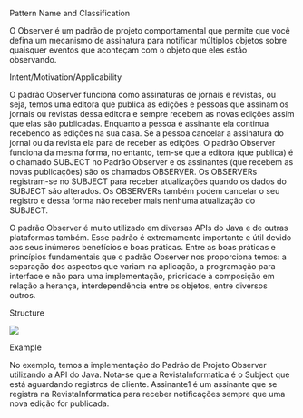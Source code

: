 Pattern Name and Classification

O Observer é um padrão de projeto comportamental que permite que você defina um mecanismo de assinatura para notificar múltiplos objetos sobre quaisquer eventos que aconteçam com o objeto que eles estão observando.

Intent/Motivation/Applicability 

O padrão Observer funciona como assinaturas de jornais e revistas, ou seja, temos uma editora que publica as edições e pessoas que assinam os jornais ou revistas dessa editora e sempre recebem as novas edições assim que elas são publicadas. Enquanto a pessoa é assinante ela continua recebendo as edições na sua casa. Se a pessoa cancelar a assinatura do jornal ou da revista ela para de receber as edições.
O padrão Observer funciona da mesma forma, no entanto, tem-se que a editora (que publica) é o chamado SUBJECT no Padrão Observer e os assinantes (que recebem as novas publicações) são os chamados OBSERVER.
Os OBSERVERs registram-se no SUBJECT para receber atualizações quando os dados do SUBJECT são alterados. Os OBSERVERs também podem cancelar o seu registro e dessa forma não receber mais nenhuma atualização do SUBJECT.

O padrão Observer é muito utilizado em diversas APIs do Java e de outras plataformas também. Esse padrão é extremamente importante e útil devido aos seus inúmeros benefícios e boas práticas. Entre as boas práticas e princípios fundamentais que o padrão Observer nos proporciona temos: a separação dos aspectos que variam na aplicação, a programação para interface e não para uma implementação, prioridade à composição em relação a herança, interdependência entre os objetos, entre diversos outros.

Structure 

![](https://refactoring.guru/images/patterns/diagrams/observer/example.png)

Example

No exemplo, temos a implementação do Padrão de Projeto Observer utilizando a API do Java. Nota-se que a RevistaInformatica é o Subject que está aguardando registros de cliente. Assinante1 é um assinante que se registra na RevistaInformatica para receber notificações sempre que uma nova edição for publicada.
